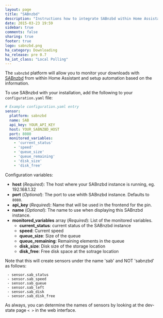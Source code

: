 ```yaml
---
layout: page
title: "SABnzbd"
description: "Instructions how to integrate SABnzbd within Home Assistant."
date: 2015-03-23 19:59
sidebar: true
comments: false
sharing: true
footer: true
logo: sabnzbd.png
ha_category: Downloading
ha_release: pre 0.7
ha_iot_class: "Local Polling"
---
```



The `sabnzbd` platform will allow you to monitor your downloads with [SABnzbd](http://sabnzbd.org) from within Home Assistant and setup automation based on the information.

To use SABnzbd with your installation, add the following to your `configuration.yaml` file:

```yaml
# Example configuration.yaml entry
sensor:
  platform: sabnzbd
  name: SAB
  api_key: YOUR_API_KEY
  host: YOUR_SABNZBD_HOST
  port: 8080
  monitored_variables:
    - 'current_status'
    - 'speed'
    - 'queue_size'
    - 'queue_remaining'
    - 'disk_size'
    - 'disk_free'
```

Configuration variables:

- **host** (*Required*): The host where your SABnzbd instance is running, eg. 192.168.1.32
- **port** (*Optional*): The port to use whith SABnzbd instance. Defaults to `8080`.
- **api_key** (*Required*): Name that will be used in the frontend for the pin.
- **name** (*Optional*): The name to use when displaying this SABnzbd instance.
- **monitored_variables** array (*Required*): List of the monitored variables.
  - **current_status**: current status of the SABnzbd instance
  - **speed**: Current speed
  - **queue_size**: Size of the queue
  - **queue_remaining**: Remaining elements in the queue
  - **disk_size**: Disk size of the storage location
  - **disk_free**: Free disk space at the sotrage location

Note that this will create sensors under the name 'sab' and NOT 'sabnzbd' as follows:

```
 - sensor.sab_status
 - sensor.sab_speed
 - sensor.sab_queue
 - sensor.sab_left
 - sensor.sab_disk
 - sensor.sab_disk_free
```

As always, you can determine the names of sensors by looking at the dev-state page `< >` in the web interface.
